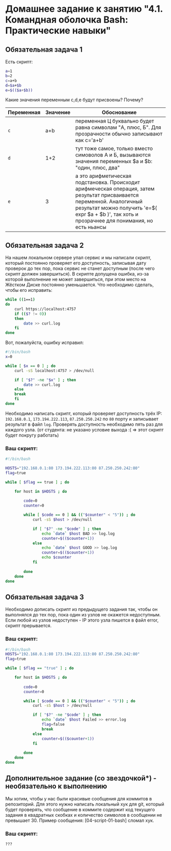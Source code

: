 # Домашнее задание к занятию "4.1. Командная оболочка Bash: Практические навыки"

## Обязательная задача 1

Есть скрипт:
```bash
a=1
b=2
c=a+b
d=$a+$b
e=$(($a+$b))
```

Какие значения переменным c,d,e будут присвоены? Почему?

| Переменная  | Значение | Обоснование |
| ------------- | ------------- | ------------- |
| `c`  | a+b  | переменная Ц буквально будет равна символам "A, плюс, Б". Для прозрачности обычно записывают как с='a+b' |
| `d`  | 1+2  | тут тоже самое, только вместо симоволов А и Б, вызываются значения переменных $a и $b: "один, плюс, два" |
| `e`  | 3  | а это арифметическая подстановка. Происходит арифмеческая операция, затем результат присваивается переменной. Аналогичный результат можно получить  'e=$( expr $a + $b )', так хоть и прозрачнее для понимания, но есть ньансы |


## Обязательная задача 2
На нашем локальном сервере упал сервис и мы написали скрипт, который постоянно проверяет его доступность, записывая дату проверок до тех пор, пока сервис не станет доступным (после чего скрипт должен завершиться). В скрипте допущена ошибка, из-за которой выполнение не может завершиться, при этом место на Жёстком Диске постоянно уменьшается. Что необходимо сделать, чтобы его исправить:
```bash
while ((1==1)
do
	curl https://localhost:4757
	if (($? != 0))
	then
		date >> curl.log
	fi
done
```
Вот, пожалуйста, ошибку исправил:
```bash
#!/bin/bash
x=0

while [ $x == 0 ] ; do
	curl -sS localhost:4757 > /dev/null

	if [ "$?" -ne "$x" ] ; then
		date >> curl.log
	else
	break	
	fi
done
```

Необходимо написать скрипт, который проверяет доступность трёх IP: `192.168.0.1`, `173.194.222.113`, `87.250.250.242` по `80` порту и записывает результат в файл `log`. Проверять доступность необходимо пять раз для каждого узла. (от студента: не указано условие выхода :( => этот скрипт будет покругу работать)

### Ваш скрипт:
```bash
#!/bin/bash

HOSTS="192.168.0.1:80 173.194.222.113:80 87.250.250.242:80"
flag=true

while [ $flag == true ] ; do

	for host in $HOSTS ; do
	
		code=0
		counter=0

		while [ $code == 0 ] && (("$counter" < "5")) ; do
			curl -sS $host > /dev/null

			if [ "$?" -ne "$code" ] ; then
				echo `date` $host BAD >> log.log
				counter=$(($counter+1))
			else
				echo `date` $host GOOD >> log.log
				counter=$(($counter+1))
				echo $counter 
			fi
			
		done
	done
done
```

## Обязательная задача 3
Необходимо дописать скрипт из предыдущего задания так, чтобы он выполнялся до тех пор, пока один из узлов не окажется недоступным. Если любой из узлов недоступен - IP этого узла пишется в файл error, скрипт прерывается.

### Ваш скрипт:
```bash
#!/bin/bash
HOSTS="192.168.0.1:80 173.194.222.113:80 87.250.250.242:80"
flag=true

while [ $flag == "true" ] ; do

	for host in $HOSTS ; do
  
		code=0
		counter=0

		while [ $code == 0 ] && (("$counter" < "5")) ; do
			curl -sS $host > /dev/null

			if [ "$?" -ne "$code" ] ; then
				echo `date` $host Failed >> error.log
				flag=false
				break
			else
				counter=$(($counter+1)) 
			fi
			
		done
	done
done
```

## Дополнительное задание (со звездочкой*) - необязательно к выполнению

Мы хотим, чтобы у нас были красивые сообщения для коммитов в репозиторий. Для этого нужно написать локальный хук для git, который будет проверять, что сообщение в коммите содержит код текущего задания в квадратных скобках и количество символов в сообщении не превышает 30. Пример сообщения: \[04-script-01-bash\] сломал хук.

### Ваш скрипт:
```bash
???
```
